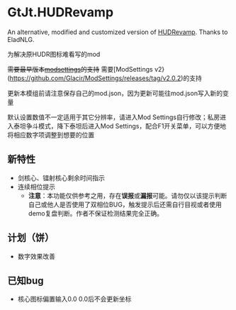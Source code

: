 # GtJt.HUDRevamp

An alternative, modified and customized version of [HUDRevamp](https://github.com/EladNLG/HUDRevamp). Thanks to EladNLG.

为解决原HUDR图标难看写的mod

~~需要最早版本[modsettings](https://github.com/GtJeight/ModSettings)的支持~~
需要[ModSettings v2}(https://github.com/Glacir/ModSettings/releases/tag/v2.0.2)的支持

更新本模组前请注意保存自己的mod.json，因为更新可能往mod.json写入新的变量

默认设置数值不一定适用于其它分辨率，请进入Mod Settings自行修改；私房进入泰坦争斗模式，降下泰坦后进入Mod Settings，配合F1开关菜单，可以方便地将相应数字项调整到想要的位置

## 新特性

- 剑核心、镭射核心剩余时间指示
- 连续相位提示
  - **注意**：本功能仅供参考之用，存在**误报**或**漏报**可能。请勿仅以该提示判断自己或他人是否使用了双相位BUG，触发提示后还需自行目视或者使用demo复盘判断。作者不保证检测结果完全正确。

## 计划（饼）

- 数字效果改善

## 已知bug

- 核心图标偏置输入0.0 0.0后不会更新坐标

